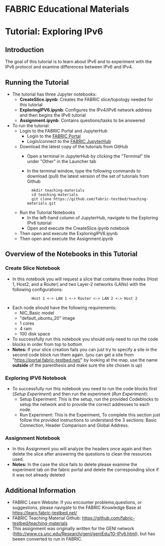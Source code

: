 # FABRIC Educational Materials
# Tutorial: Exploring IPv6

## Introduction
The goal of this tutorial is to learn about IPv6 and to experiment with the IPv6 protocol and examine differences between IPv6 and IPv4.

## Running the Tutorial
- The tutorial has three Jupyter notebooks:
	- **CreateSlice.ipynb**: Creates the FABRIC slice/topology needed for this tutorial
	- **ExploringIPV6.ipynb**: Configures the IPv4/IPv6 network address and then begins the IPv6 tutorial
	- **Assignment.ipynb**: Contains questions/tasks to be answered
- To run the tutorial:
	- Login to the FABRIC Portal and JupyterHub
    	- Login to the [FABRIC Portal](https://portal.fabric-testbed.net/)
    	- Login/connect to the [FABRIC JupyterHub](https://learn.fabric-testbed.net/knowledge-base/creating-your-first-experiment-in-jupyter-hub/)
	- Download the latest copy of the tutorials from GitHub
    	- Open a terminal in JupyterHub by clicking the "Terminal" tile under "Other" in the Launcher tab
    	- In the terminal window, type the following commands to download (pull) the latest version of the set of tutorials from Github

        	    mkdir teaching-materials
        	    cd teaching-materials
        	    git clone https://github.com/fabric-testbed/teaching-materials.git


	- Run the Tutorial Notebooks
    	- In the left-hand column of JupyterHub, navigate to the Exploring IPv6 tutorial
    	- Open and execute the CreateSlice.ipynb notebook
   	 - Then open and execute the ExploringIPV6.ipynb
   	 - Then open and execute the Assignment.ipynb
 
## Overview of the Notebooks in this Tutorial

### Create Slice Notebook
- In this notebook you will request a slice that contains three nodes (Host 1, Host2, and a Router) and two Layer-2 networks (LANs) with the following configurations:
```
        	Host 1 <-> LAN 1 <-> Router <-> LAN 2 <-> Host 2
```
- Each node should have the following requirements:
	- NIC_Basic model
	- "default_ubuntu_20" image
	- 1 cores
	- 4 ram
	- 100 disk space
 - To successfully run this notebook you should only need to run the code blocks in order from top to bottom
 - **Notes:** If your slice creation fails you can just try to specify a site in the second code block run them again. (you can get a site from "https://portal.fabric-testbed.net/" by looking at the map, use the name **outside** of the parenthesis and make sure the site chosen is up)

### Exploring IPV6 Notebook
- To successfully run this notebook you need to run the code blocks first (*Setup Experiment*) and then run the experiment (*Run Experiment*):
	- Setup Experiment: This is the setup, run the provided Codeblocks to setup the network and to provide the correct addresses to each node.
    - Run Experiment: This is the Experiment, To complete this section just follow the provided instructions to understand the 3 sections: Basic Connection, Header Comparison and Global Address.
 
### Assignment Notebook
- In this Assignment you will analyze the headers once again and then delete the slice after answering the questions to clean the resources used.
- **Notes:** In the case the slice fails to delete please examine the experiment tab on the fabric portal and delete the corresponding slice if it was not already deleted

## Additional Information
- FABRIC Learn Website: If you encounter problems,questions, or suggestions, please navigate to the FABRIC Knowledge Base at https://learn.fabric-testbed.net/
- FABRIC Teaching Material Github: <https://github.com/fabric-testbed/teaching-materials>
- This assignment was originally written for the GENI network (<http://www.cs.unc.edu/Research/geni/geniEdu/10-IPv6.html>), but has beeen converted to run in FABRIC.
